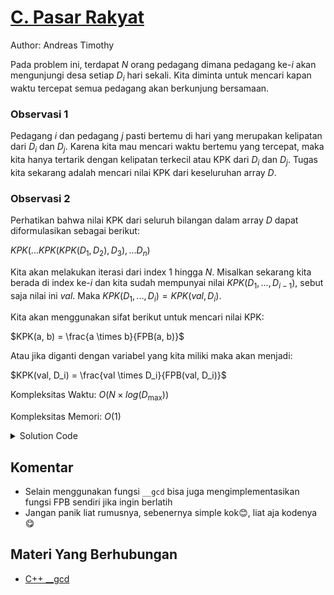 # [C. Pasar Rakyat](https://tlx.toki.id/courses/competitive/chapters/02/problems/C)

Author: Andreas Timothy

Pada problem ini, terdapat $N$ orang pedagang dimana pedagang ke-$i$ akan mengunjungi desa setiap $D_i$ hari sekali. Kita diminta untuk mencari kapan waktu tercepat semua pedagang akan berkunjung bersamaan.

### **Observasi 1**

Pedagang $i$ dan pedagang $j$ pasti bertemu di hari yang merupakan kelipatan dari $D_i$ dan $D_j$. Karena kita mau mencari waktu bertemu yang tercepat, maka kita hanya tertarik dengan kelipatan terkecil atau $\text{KPK}$ dari $D_i$ dan $D_j$. Tugas kita sekarang adalah mencari nilai $\text{KPK}$ dari keseluruhan array $D$.

### **Observasi 2**

Perhatikan bahwa nilai $\text{KPK}$ dari seluruh bilangan dalam array $D$ dapat diformulasikan sebagai berikut:

$KPK(...KPK(KPK(D_1, D_2), D_3), ...D_n)$

Kita akan melakukan iterasi dari index $1$ hingga $N$. Misalkan sekarang kita berada di index ke-$i$ dan kita sudah mempunyai nilai $KPK(D_1, ..., D_{i-1})$, sebut saja nilai ini $val$. Maka $KPK(D_1, ..., D_i) = KPK(val, D_i)$.

Kita akan menggunakan sifat berikut untuk mencari nilai $\text{KPK}$:

$KPK(a, b) = \frac{a \times b}{FPB(a, b)}$

Atau jika diganti dengan variabel yang kita miliki maka akan menjadi:

$KPK(val, D_i) = \frac{val \times D_i}{FPB(val, D_i)}$

Kompleksitas Waktu: $O(N \times log(D_{\max}))$

Kompleksitas Memori: $O(1)$

<details>
  <summary>Solution Code</summary>

```c++
#include <bits/stdc++.h>
using namespace std;

int n, d, fpb, val;

int main() {
  cin >> n;
  for (int i = 1; i <= n; i++) {
    cin >> d;
    if (i == 1) {
      // Inisialisasi nilai val
      val = d;
    } else {
      // Fungsi __gcd bawaan C++ untuk mencari nilai FPB
      fpb = __gcd(val, d);
      val = val * d / fpb;
    }
  }
  cout << val << '\n';
}
```

</details>

## Komentar

- Selain menggunakan fungsi `__gcd` bisa juga mengimplementasikan fungsi $\text{FPB}$ sendiri jika ingin berlatih
- Jangan panik liat rumusnya, sebenernya simple kok😊, liat aja kodenya😋

## Materi Yang Berhubungan

- [C++ \_\_gcd](https://www.geeksforgeeks.org/stdgcd-c-inbuilt-function-finding-gcd/)
